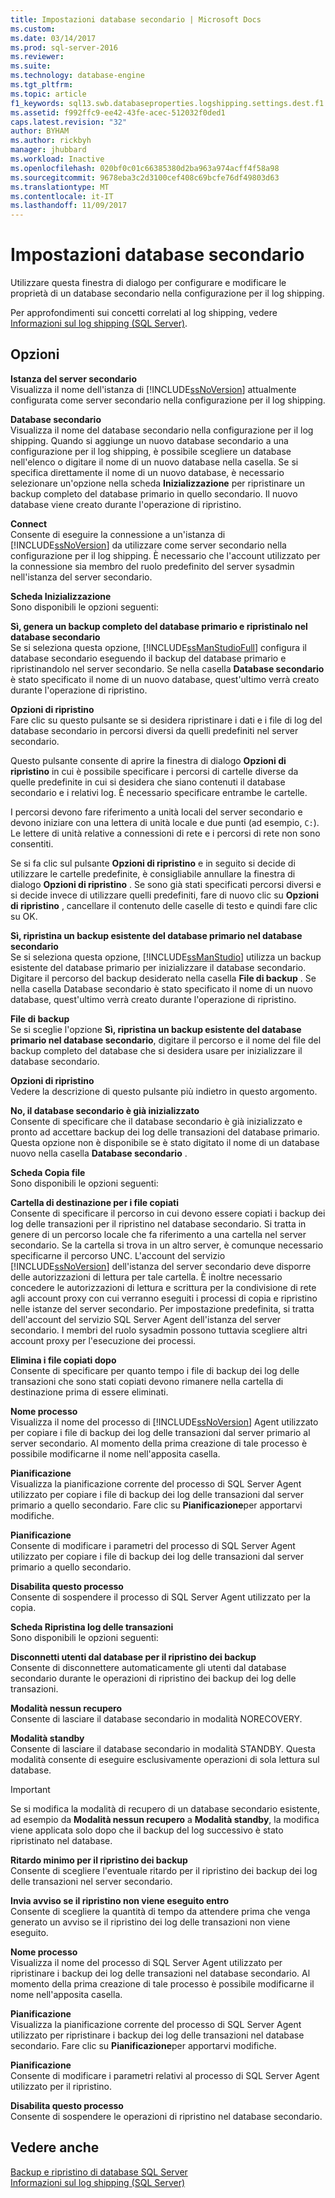 ```yaml
---
title: Impostazioni database secondario | Microsoft Docs
ms.custom: 
ms.date: 03/14/2017
ms.prod: sql-server-2016
ms.reviewer: 
ms.suite: 
ms.technology: database-engine
ms.tgt_pltfrm: 
ms.topic: article
f1_keywords: sql13.swb.databaseproperties.logshipping.settings.dest.f1
ms.assetid: f992ffc9-ee42-43fe-acec-512032f0ded1
caps.latest.revision: "32"
author: BYHAM
ms.author: rickbyh
manager: jhubbard
ms.workload: Inactive
ms.openlocfilehash: 020bf0c01c66385380d2ba963a974acff4f58a98
ms.sourcegitcommit: 9678eba3c2d3100cef408c69bcfe76df49803d63
ms.translationtype: MT
ms.contentlocale: it-IT
ms.lasthandoff: 11/09/2017
---
```

# <a name="secondary-database-settings"></a>Impostazioni database secondario
  Utilizzare questa finestra di dialogo per configurare e modificare le proprietà di un database secondario nella configurazione per il log shipping.  
  
 Per approfondimenti sui concetti correlati al log shipping, vedere [Informazioni sul log shipping &#40;SQL Server&#41;](../../database-engine/log-shipping/about-log-shipping-sql-server.md).  
  
## <a name="options"></a>Opzioni  
 **Istanza del server secondario**  
 Visualizza il nome dell'istanza di [!INCLUDE[ssNoVersion](../../includes/ssnoversion-md.md)] attualmente configurata come server secondario nella configurazione per il log shipping.  
  
 **Database secondario**  
 Visualizza il nome del database secondario nella configurazione per il log shipping. Quando si aggiunge un nuovo database secondario a una configurazione per il log shipping, è possibile scegliere un database nell'elenco o digitare il nome di un nuovo database nella casella. Se si specifica direttamente il nome di un nuovo database, è necessario selezionare un'opzione nella scheda **Inizializzazione** per ripristinare un backup completo del database primario in quello secondario. Il nuovo database viene creato durante l'operazione di ripristino.  
  
 **Connect**  
 Consente di eseguire la connessione a un'istanza di [!INCLUDE[ssNoVersion](../../includes/ssnoversion-md.md)] da utilizzare come server secondario nella configurazione per il log shipping. È necessario che l'account utilizzato per la connessione sia membro del ruolo predefinito del server sysadmin nell'istanza del server secondario.  
  
 **Scheda Inizializzazione**  
 Sono disponibili le opzioni seguenti:  
  
 **Sì, genera un backup completo del database primario e ripristinalo nel database secondario**  
 Se si seleziona questa opzione, [!INCLUDE[ssManStudioFull](../../includes/ssmanstudiofull-md.md)] configura il database secondario eseguendo il backup del database primario e ripristinandolo nel server secondario. Se nella casella **Database secondario** è stato specificato il nome di un nuovo database, quest'ultimo verrà creato durante l'operazione di ripristino.  
  
 **Opzioni di ripristino**  
 Fare clic su questo pulsante se si desidera ripristinare i dati e i file di log del database secondario in percorsi diversi da quelli predefiniti nel server secondario.  
  
 Questo pulsante consente di aprire la finestra di dialogo **Opzioni di ripristino** in cui è possibile specificare i percorsi di cartelle diverse da quelle predefinite in cui si desidera che siano contenuti il database secondario e i relativi log. È necessario specificare entrambe le cartelle.  
  
 I percorsi devono fare riferimento a unità locali del server secondario e devono iniziare con una lettera di unità locale e due punti (ad esempio, `C:`). Le lettere di unità relative a connessioni di rete e i percorsi di rete non sono consentiti.  
  
 Se si fa clic sul pulsante **Opzioni di ripristino** e in seguito si decide di utilizzare le cartelle predefinite, è consigliabile annullare la finestra di dialogo **Opzioni di ripristino** . Se sono già stati specificati percorsi diversi e si decide invece di utilizzare quelli predefiniti, fare di nuovo clic su **Opzioni di ripristino** , cancellare il contenuto delle caselle di testo e quindi fare clic su OK.  
  
 **Sì, ripristina un backup esistente del database primario nel database secondario**  
 Se si seleziona questa opzione, [!INCLUDE[ssManStudio](../../includes/ssmanstudio-md.md)] utilizza un backup esistente del database primario per inizializzare il database secondario. Digitare il percorso del backup desiderato nella casella **File di backup** . Se nella casella Database secondario è stato specificato il nome di un nuovo database, quest'ultimo verrà creato durante l'operazione di ripristino.  
  
 **File di backup**  
 Se si sceglie l'opzione **Sì, ripristina un backup esistente del database primario nel database secondario**, digitare il percorso e il nome del file del backup completo del database che si desidera usare per inizializzare il database secondario.  
  
 **Opzioni di ripristino**  
 Vedere la descrizione di questo pulsante più indietro in questo argomento.  
  
 **No, il database secondario è già inizializzato**  
 Consente di specificare che il database secondario è già inizializzato e pronto ad accettare backup dei log delle transazioni del database primario. Questa opzione non è disponibile se è stato digitato il nome di un database nuovo nella casella **Database secondario** .  
  
 **Scheda Copia file**  
 Sono disponibili le opzioni seguenti:  
  
 **Cartella di destinazione per i file copiati**  
 Consente di specificare il percorso in cui devono essere copiati i backup dei log delle transazioni per il ripristino nel database secondario. Si tratta in genere di un percorso locale che fa riferimento a una cartella nel server secondario. Se la cartella si trova in un altro server, è comunque necessario specificarne il percorso UNC. L'account del servizio [!INCLUDE[ssNoVersion](../../includes/ssnoversion-md.md)] dell'istanza del server secondario deve disporre delle autorizzazioni di lettura per tale cartella. È inoltre necessario concedere le autorizzazioni di lettura e scrittura per la condivisione di rete agli account proxy con cui verranno eseguiti i processi di copia e ripristino nelle istanze del server secondario. Per impostazione predefinita, si tratta dell'account del servizio SQL Server Agent dell'istanza del server secondario. I membri del ruolo sysadmin possono tuttavia scegliere altri account proxy per l'esecuzione dei processi.  
  
 **Elimina i file copiati dopo**  
 Consente di specificare per quanto tempo i file di backup dei log delle transazioni che sono stati copiati devono rimanere nella cartella di destinazione prima di essere eliminati.  
  
 **Nome processo**  
 Visualizza il nome del processo di [!INCLUDE[ssNoVersion](../../includes/ssnoversion-md.md)] Agent utilizzato per copiare i file di backup dei log delle transazioni dal server primario al server secondario. Al momento della prima creazione di tale processo è possibile modificarne il nome nell'apposita casella.  
  
 **Pianificazione**  
 Visualizza la pianificazione corrente del processo di SQL Server Agent utilizzato per copiare i file di backup dei log delle transazioni dal server primario a quello secondario. Fare clic su **Pianificazione**per apportarvi modifiche.  
  
 **Pianificazione**  
 Consente di modificare i parametri del processo di SQL Server Agent utilizzato per copiare i file di backup dei log delle transazioni dal server primario a quello secondario.  
  
 **Disabilita questo processo**  
 Consente di sospendere il processo di SQL Server Agent utilizzato per la copia.  
  
 **Scheda Ripristina log delle transazioni**  
 Sono disponibili le opzioni seguenti:  
  
 **Disconnetti utenti dal database per il ripristino dei backup**  
 Consente di disconnettere automaticamente gli utenti dal database secondario durante le operazioni di ripristino dei backup dei log delle transazioni.  
  
 **Modalità nessun recupero**  
 Consente di lasciare il database secondario in modalità NORECOVERY.  
  
 **Modalità standby**  
 Consente di lasciare il database secondario in modalità STANDBY. Questa modalità consente di eseguire esclusivamente operazioni di sola lettura sul database.  
  
> [!IMPORTANT]  
>  Se si modifica la modalità di recupero di un database secondario esistente, ad esempio da **Modalità nessun recupero** a **Modalità standby**, la modifica viene applicata solo dopo che il backup del log successivo è stato ripristinato nel database.  
  
 **Ritardo minimo per il ripristino dei backup**  
 Consente di scegliere l'eventuale ritardo per il ripristino dei backup dei log delle transazioni nel server secondario.  
  
 **Invia avviso se il ripristino non viene eseguito entro**  
 Consente di scegliere la quantità di tempo da attendere prima che venga generato un avviso se il ripristino dei log delle transazioni non viene eseguito.  
  
 **Nome processo**  
 Visualizza il nome del processo di SQL Server Agent utilizzato per ripristinare i backup dei log delle transazioni nel database secondario. Al momento della prima creazione di tale processo è possibile modificarne il nome nell'apposita casella.  
  
 **Pianificazione**  
 Visualizza la pianificazione corrente del processo di SQL Server Agent utilizzato per ripristinare i backup dei log delle transazioni nel database secondario. Fare clic su **Pianificazione**per apportarvi modifiche.  
  
 **Pianificazione**  
 Consente di modificare i parametri relativi al processo di SQL Server Agent utilizzato per il ripristino.  
  
 **Disabilita questo processo**  
 Consente di sospendere le operazioni di ripristino nel database secondario.  
  
## <a name="see-also"></a>Vedere anche  
 [Backup e ripristino di database SQL Server](../../relational-databases/backup-restore/back-up-and-restore-of-sql-server-databases.md)   
 [Informazioni sul log shipping &#40;SQL Server&#41;](../../database-engine/log-shipping/about-log-shipping-sql-server.md)  
  
  
